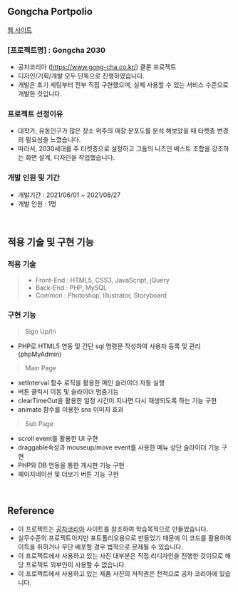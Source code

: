## Gongcha Portpolio

[웹 사이트](http://bori9412.cafe24.com)

### [프로젝트명] : Gongcha 2030

- 공차코리아 (https://www.gong-cha.co.kr/) 클론 프로젝트
- 디자인/기획/개발 모두 단독으로 진행하였습니다.
- 개발은 초기 세팅부터 전부 직접 구현했으며, 실제 사용할 수 있는 서비스 수준으로 개발한 것입니다.

### 프로젝트 선정이유

- 대학가, 유동인구가 많은 장소 위주의 매장 분포도를 분석 해보았을 때 타켓층 변경의 필요성을 느꼈습니다.
- 따라서, 2030세대를 주 타켓층으로 설정하고 그들의 니즈인 베스트 조합을 강조하는 화면 설계, 디자인을 작업했습니다.

### 개발 인원 및 기간

- 개발기간 : 2021/06/01 ~ 2021/08/27
- 개발 인원 : 1명

<br>

## 적용 기술 및 구현 기능

### 적용 기술

> - Front-End : HTML5, CSS3, JavaScript, jQuery
> - Back-End : PHP, MySQL
> - Common : Photoshop, Illustrator, Storyboard

### 구현 기능

> Sign Up/In

- PHP로 HTML5 연동 및 간단 sql 명령문 작성하여 사용자 등록 및 관리(phpMyAdmin)

> Main Page

  - setInterval 함수 로직을 활용한 메인 슬라이더 자동 실행
  - 버튼 클릭시 이동 및 슬라이더 멈춤기능
  - clearTimeOut을 활용한 일정 시간이 지나면 다시 재생되도록 하는 기능 구현
  - animate 함수를 이용한 sns 이미지 효과
    
> Sub Page
  - scroll event를 활용한 UI 구현
  - draggable속성과 mouseup/move event를 사용한 메뉴 상단 슬라이더 기능 구현
  - PHP와 DB 연동을 통한 게시판 기능 구현
  - 페이지네이션 및 더보기 버튼 기능 구현

<br>

## Reference

- 이 프로젝트는 [공차코리아](https://www.gong-cha.co.kr/) 사이트를 참조하여 학습목적으로 만들었습니다.
- 실무수준의 프로젝트이지만 포트폴리오용으로 만들었기 때문에 이 코드를 활용하여 이득을 취하거나 무단 배포할 경우 법적으로 문제될 수 있습니다.
- 이 프로젝트에서 사용하고 있는 사진 대부분은 직접 리디자인을 진행한 것이므로 해당 프로젝트 외부인이 사용할 수 없습니다.
- 이 프로젝트에서 사용하고 있는 제품 사진의 저작권은 전적으로 공차 코리아에 있습니다.

